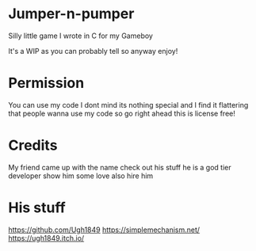 # Jumper-n-pumper
Silly little game I wrote in C for my Gameboy

It's a WIP as you can probably tell so anyway enjoy!

# Permission
You can use my code I dont mind its nothing special and I find it flattering that people wanna use my code so go right ahead this is license free!

# Credits
My friend came up with the name check out his stuff he is a god tier developer show him some love
also hire him 
# His stuff
https://github.com/Ugh1849
https://simplemechanism.net/
https://ugh1849.itch.io/
